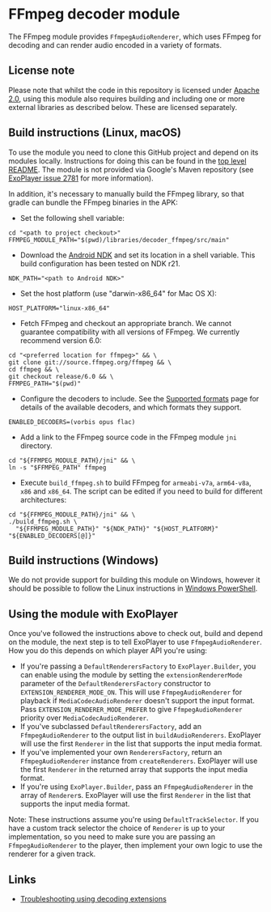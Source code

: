 # FFmpeg decoder module

The FFmpeg module provides `FfmpegAudioRenderer`, which uses FFmpeg for decoding
and can render audio encoded in a variety of formats.

## License note

Please note that whilst the code in this repository is licensed under
[Apache 2.0][], using this module also requires building and including one or
more external libraries as described below. These are licensed separately.

[Apache 2.0]: ../../LICENSE

## Build instructions (Linux, macOS)

To use the module you need to clone this GitHub project and depend on its
modules locally. Instructions for doing this can be found in the
[top level README][]. The module is not provided via Google's Maven repository
(see [ExoPlayer issue 2781][] for more information).

In addition, it's necessary to manually build the FFmpeg library, so that gradle
can bundle the FFmpeg binaries in the APK:

* Set the following shell variable:

```
cd "<path to project checkout>"
FFMPEG_MODULE_PATH="$(pwd)/libraries/decoder_ffmpeg/src/main"
```

* Download the [Android NDK][] and set its location in a shell variable.
  This build configuration has been tested on NDK r21.

```
NDK_PATH="<path to Android NDK>"
```

* Set the host platform (use "darwin-x86_64" for Mac OS X):

```
HOST_PLATFORM="linux-x86_64"
```

*   Fetch FFmpeg and checkout an appropriate branch. We cannot guarantee
    compatibility with all versions of FFmpeg. We currently recommend version
    6.0:

```
cd "<preferred location for ffmpeg>" && \
git clone git://source.ffmpeg.org/ffmpeg && \
cd ffmpeg && \
git checkout release/6.0 && \
FFMPEG_PATH="$(pwd)"
```

* Configure the decoders to include. See the [Supported formats][] page for
  details of the available decoders, and which formats they support.

```
ENABLED_DECODERS=(vorbis opus flac)
```

*   Add a link to the FFmpeg source code in the FFmpeg module `jni` directory.

```
cd "${FFMPEG_MODULE_PATH}/jni" && \
ln -s "$FFMPEG_PATH" ffmpeg
```

* Execute `build_ffmpeg.sh` to build FFmpeg for `armeabi-v7a`, `arm64-v8a`,
  `x86` and `x86_64`. The script can be edited if you need to build for
  different architectures:

```
cd "${FFMPEG_MODULE_PATH}/jni" && \
./build_ffmpeg.sh \
  "${FFMPEG_MODULE_PATH}" "${NDK_PATH}" "${HOST_PLATFORM}" "${ENABLED_DECODERS[@]}"
```

## Build instructions (Windows)

We do not provide support for building this module on Windows, however it should
be possible to follow the Linux instructions in [Windows PowerShell][].

[Windows PowerShell]: https://docs.microsoft.com/en-us/powershell/scripting/getting-started/getting-started-with-windows-powershell

## Using the module with ExoPlayer

Once you've followed the instructions above to check out, build and depend on
the module, the next step is to tell ExoPlayer to use `FfmpegAudioRenderer`. How
you do this depends on which player API you're using:

*   If you're passing a `DefaultRenderersFactory` to `ExoPlayer.Builder`, you
    can enable using the module by setting the `extensionRendererMode` parameter
    of the `DefaultRenderersFactory` constructor to
    `EXTENSION_RENDERER_MODE_ON`. This will use `FfmpegAudioRenderer` for
    playback if `MediaCodecAudioRenderer` doesn't support the input format. Pass
    `EXTENSION_RENDERER_MODE_PREFER` to give `FfmpegAudioRenderer` priority over
    `MediaCodecAudioRenderer`.
*   If you've subclassed `DefaultRenderersFactory`, add an `FfmpegAudioRenderer`
    to the output list in `buildAudioRenderers`. ExoPlayer will use the first
    `Renderer` in the list that supports the input media format.
*   If you've implemented your own `RenderersFactory`, return an
    `FfmpegAudioRenderer` instance from `createRenderers`. ExoPlayer will use
    the first `Renderer` in the returned array that supports the input media
    format.
*   If you're using `ExoPlayer.Builder`, pass an `FfmpegAudioRenderer` in the
    array of `Renderer`s. ExoPlayer will use the first `Renderer` in the list
    that supports the input media format.

Note: These instructions assume you're using `DefaultTrackSelector`. If you have
a custom track selector the choice of `Renderer` is up to your implementation,
so you need to make sure you are passing an `FfmpegAudioRenderer` to the player,
then implement your own logic to use the renderer for a given track.

[top level README]: ../../README.md
[Android NDK]: https://developer.android.com/tools/sdk/ndk/index.html
[ExoPlayer issue 2781]: https://github.com/google/ExoPlayer/issues/2781
[Supported formats]: https://developer.android.com/guide/topics/media/exoplayer/supported-formats#ffmpeg-library

## Links

*   [Troubleshooting using decoding extensions][]

[Troubleshooting using decoding extensions]: https://developer.android.com/guide/topics/media/exoplayer/troubleshooting#how-can-i-get-a-decoding-library-to-load-and-be-used-for-playback
